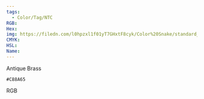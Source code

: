 ```yaml
---
tags:
  - Color/Tag/NTC
RGB:
Hex:
img: https://filedn.com/l0hpzxl1f01yT7GHxtF8cyk/Color%20Snake/standard_csv_to_svg/%23/C88A65.svg
CMYK:
HSL:
Name:
---
```

Antique Brass
```palette
#C88A65
```
RGB
